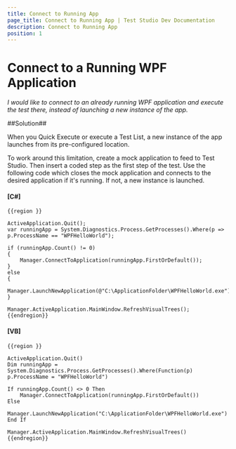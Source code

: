 ```yaml
---
title: Connect to Running App
page_title: Connect to Running App | Test Studio Dev Documentation
description: Connect to Running App
position: 1
---
```

# Connect to a Running WPF Application #

*I would like to connect to an already running WPF application and execute the test there, instead of launching a new instance of the app.*

##Solution##

When you Quick Execute or execute a Test List, a new instance of the app launches from its pre-configured location.

To work around this limitation, create a mock application to feed to Test Studio. Then insert a coded step as the first step of the test. Use the following code which closes the mock application and connects to the desired application if it's running. If not, a new instance is launched.

#### __[C#]__

    {{region }}

    ActiveApplication.Quit();
    var runningApp = System.Diagnostics.Process.GetProcesses().Where(p => p.ProcessName == "WPFHelloWorld");
    
    if (runningApp.Count() != 0)
    {
        Manager.ConnectToApplication(runningApp.FirstOrDefault());
    }
    else
    {
        Manager.LaunchNewApplication(@"C:\ApplicationFolder\WPFHelloWorld.exe");
    }
    
    Manager.ActiveApplication.MainWindow.RefreshVisualTrees();
    {{endregion}}

#### __[VB]__

    {{region }}

    ActiveApplication.Quit()
    Dim runningApp = System.Diagnostics.Process.GetProcesses().Where(Function(p) p.ProcessName = "WPFHelloWorld")
    
    If runningApp.Count() <> 0 Then
        Manager.ConnectToApplication(runningApp.FirstOrDefault())
    Else
        Manager.LaunchNewApplication("C:\ApplicationFolder\WPFHelloWorld.exe")
    End If
    
    Manager.ActiveApplication.MainWindow.RefreshVisualTrees()
    {{endregion}}